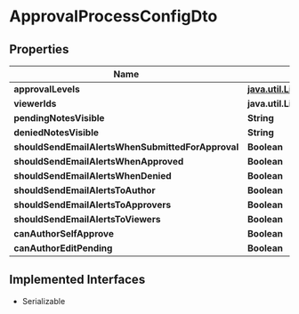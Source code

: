 

# ApprovalProcessConfigDto


## Properties

Name | Type | Description | Notes
------------ | ------------- | ------------- | -------------
**approvalLevels** | [**java.util.List&lt;ApprovalLevelConfigDto&gt;**](ApprovalLevelConfigDto.md) |  |  [optional]
**viewerIds** | **java.util.List&lt;java.util.UUID&gt;** |  |  [optional]
**pendingNotesVisible** | **String** |  |  [optional]
**deniedNotesVisible** | **String** |  |  [optional]
**shouldSendEmailAlertsWhenSubmittedForApproval** | **Boolean** |  |  [optional]
**shouldSendEmailAlertsWhenApproved** | **Boolean** |  |  [optional]
**shouldSendEmailAlertsWhenDenied** | **Boolean** |  |  [optional]
**shouldSendEmailAlertsToAuthor** | **Boolean** |  |  [optional]
**shouldSendEmailAlertsToApprovers** | **Boolean** |  |  [optional]
**shouldSendEmailAlertsToViewers** | **Boolean** |  |  [optional]
**canAuthorSelfApprove** | **Boolean** |  |  [optional]
**canAuthorEditPending** | **Boolean** |  |  [optional]


## Implemented Interfaces

* Serializable


